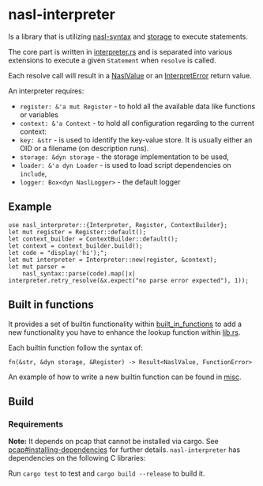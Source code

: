 # nasl-interpreter


Is a library that is utilizing [nasl-syntax](../nasl-syntax/) and [storage](../storage/) to execute statements.

The core part is written in [interpreter.rs](./src/interpreter.rs) and is separated into various extensions to execute a given `Statement` when `resolve` is called.

Each resolve call will result in a [NaslValue](./src/naslvalue.rs) or an [InterpretError](./src/error.rs) return value.

An interpreter requires:

- `register: &'a mut Register` - to hold all the available data like functions or variables
- `context: &'a Context` - to hold all configuration regarding to the current context:
 - `key: &str` - is used to identify the key-value store. It is usually either an OID or a filename (on description runs). 
 - `storage: &dyn storage` - the storage implementation to be used,
 - `loader: &'a dyn Loader` - is used to load script dependencies on `include`,
 - `logger: Box<dyn NaslLogger>` - the default logger


## Example

```
use nasl_interpreter::{Interpreter, Register, ContextBuilder};
let mut register = Register::default();
let context_builder = ContextBuilder::default();
let context = context_builder.build();
let code = "display('hi');";
let mut interpreter = Interpreter::new(register, &context);
let mut parser =
    nasl_syntax::parse(code).map(|x| interpreter.retry_resolve(&x.expect("no parse error expected"), 1));
```


## Built in functions

It provides a set of builtin functionality within [built_in_functions](./src/built_in_functions/) to add a new functionality you have to enhance the lookup function within [lib.rs](./src/lib.rs).

Each builtin function follow the syntax of:

```text
fn(&str, &dyn storage, &Register) -> Result<NaslValue, FunctionError>
```

An example of how to write a new builtin function can be found in [misc](./src/built_in_functions/misc.rs).

## Build

### Requirements

**Note:** It depends on pcap that cannot be installed via cargo. See [pcap#installing-dependencies](https://github.com/rust-pcap/pcap#installing-dependencies) for further details.
`nasl-interpreter` has dependencies on the following C libraries:

Run `cargo test` to test and `cargo build --release` to build it.
